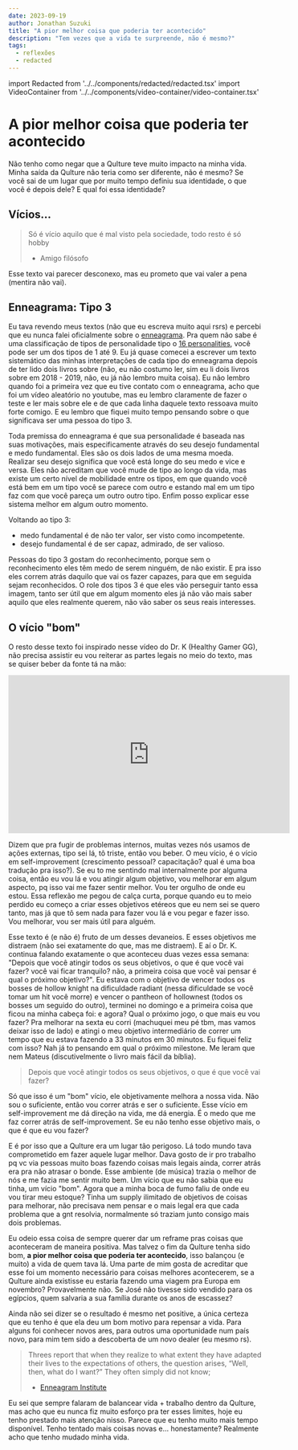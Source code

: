```yaml
---
date: 2023-09-19
author: Jonathan Suzuki
title: "A pior melhor coisa que poderia ter acontecido"
description: "Tem vezes que a vida te surpreende, não é mesmo?"
tags:
  - reflexões
  - redacted
---
```


import Redacted from '../../components/redacted/redacted.tsx'
import VideoContainer from '../../components/video-container/video-container.tsx'

# A pior melhor coisa que poderia ter acontecido

Não tenho como negar que a Qulture teve muito impacto na minha vida. Minha saída da Qulture não teria como ser diferente, não é mesmo? Se você sai de um lugar que por muito tempo definiu sua identidade, o que você é depois dele? E qual foi essa identidade?

## Vícios...

> Só é vício aquilo que é mal visto pela sociedade, todo resto é só hobby
> - <Redacted redacted="Toto"><span>Amigo</span></Redacted> filósofo

Esse texto vai parecer desconexo, mas eu prometo que vai valer a pena (mentira não vai).

## Enneagrama: Tipo 3

Eu tava revendo meus textos (não que eu escreva muito aqui rsrs) e percebi que eu nunca falei oficialmente sobre o [enneagrama](https://www.enneagraminstitute.com/how-the-enneagram-system-works). Pra quem não sabe é uma classificação de tipos de personalidade tipo o [16 personalities](https://www.16personalities.com/), você pode ser um dos tipos de 1 até 9. Eu já quase comecei a escrever um texto sistemático das minhas interpretações de cada tipo do enneagrama depois de ter lido dois livros sobre (não, eu não costumo ler, sim eu li dois livros sobre em 2018 - 2019, não, eu já não lembro muita coisa). Eu não lembro quando foi a primeira vez que eu tive contato com o enneagrama, acho que foi um vídeo aleatório no youtube, mas eu lembro claramente de fazer o teste e ler mais sobre ele e de que cada linha daquele texto ressoava muito forte comigo. E eu lembro que fiquei muito tempo pensando sobre o que significava ser uma pessoa do tipo 3.

Toda premissa do enneagrama é que sua personalidade é baseada nas suas motivações, mais especificamente através do seu desejo fundamental e medo fundamental. Eles são os dois lados de uma mesma moeda. Realizar seu desejo significa que você está longe do seu medo e vice e versa. Eles não acreditam que você mude de tipo ao longo da vida, mas existe um certo nível de mobilidade entre os tipos, em que quando você está bem em um tipo você se parece com outro e estando mal em um tipo faz com que você pareça um outro outro tipo. Enfim posso explicar esse sistema melhor em algum outro momento.

Voltando ao tipo 3:
- medo fundamental é de não ter valor, ser visto como incompetente.
- desejo fundamental é de ser capaz, admirado, de ser valioso.

Pessoas do tipo 3 gostam do reconhecimento, porque sem o reconhecimento eles têm medo de serem ninguém, de não existir. E pra isso eles correm atrás daquilo que vai os fazer capazes, para que em seguida sejam reconhecidos. O role dos tipos 3 é que eles vão perseguir tanto essa imagem, tanto ser útil que em algum momento eles já não vão mais saber aquilo que eles realmente querem, não vão saber os seus reais interesses.

## O vício "bom"

O resto desse texto foi inspirado nesse vídeo do Dr. K (Healthy Gamer GG), não precisa assistir eu vou reiterar as partes legais no meio do texto, mas se quiser beber da fonte tá na mão:

<VideoContainer>
  <iframe width="560" height="315" src="https://www.youtube.com/embed/w5HhFDIoNEs?si=SJY45vHnDn-Iov5W" title="YouTube video player" frameBorder="0" allow="accelerometer; autoplay; clipboard-write; encrypted-media; gyroscope; picture-in-picture" allowFullScreen></iframe>
</VideoContainer>

Dizem que pra fugir de problemas internos, muitas vezes nós usamos de ações externas, tipo sei lá, tô triste, então vou beber. O meu vício, é o vício em self-improvement (crescimento pessoal? capacitação? qual é uma boa tradução pra isso?). Se eu to me sentindo mal internalmente por alguma coisa, então eu vou lá e vou atingir algum objetivo, vou melhorar em algum aspecto, pq isso vai me fazer sentir melhor. Vou ter orgulho de onde eu estou. Essa reflexão me pegou de calça curta, porque quando eu to meio perdido eu começo a criar esses objetivos etéreos que eu nem sei se quero tanto, mas já que tô sem nada para fazer vou lá e vou pegar e fazer isso. Vou melhorar, vou ser mais útil para alguém.

Esse texto é (e não é) fruto de um desses devaneios. E esses objetivos me distraem (não sei exatamente do que, mas me distraem). E aí o Dr. K. continua falando exatamente o que aconteceu duas vezes essa semana: "Depois que você atingir todos os seus objetivos, o que é que você vai fazer? você vai ficar tranquilo? não, a primeira coisa que você vai pensar é qual o próximo objetivo?". Eu estava com o objetivo de vencer todos os bosses de hollow knight na dificuldade radiant (nessa dificuldade se você tomar um hit você morre) e vencer o pantheon of hollownest (todos os bosses um seguido do outro), terminei no domingo e a primeira coisa que ficou na minha cabeça foi: e agora? Qual o próximo jogo, o que mais eu vou fazer? Pra melhorar na sexta eu corri (machuquei meu pé tbm, mas vamos deixar isso de lado) e atingi o meu objetivo intermediário de correr um tempo que eu estava fazendo a 33 minutos em 30 minutos. Eu fiquei feliz com isso? Nah já to pensando em qual o próximo milestone. Me leram que nem Mateus (discutivelmente o livro mais fácil da bíblia).

> Depois que você atingir todos os seus objetivos, o que é que você vai fazer?

Só que isso é um "bom" vício, ele objetivamente melhora a nossa vida. Não sou o suficiente, então vou correr atrás e ser o suficiente. Esse vício em self-improvement me dá direção na vida, me dá energia. É o medo que me faz correr atrás de self-improvement. Se eu não tenho esse objetivo mais, o que é que eu vou fazer?

E é por isso que a Qulture era um lugar tão perigoso. Lá todo mundo tava comprometido em fazer aquele lugar melhor. Dava gosto de ir pro trabalho pq vc via pessoas muito boas fazendo coisas mais legais ainda, correr atrás era pra não atrasar o bonde. Esse ambiente (de música) trazia o melhor de nós e me fazia me sentir muito bem. Um vício que eu não sabia que eu tinha, um vício "bom". Agora que a minha boca de fumo faliu de onde eu vou tirar meu estoque? Tinha um supply ilimitado de objetivos de coisas para melhorar, não precisava nem pensar e o mais legal era que cada problema que a gnt resolvia, normalmente só traziam junto consigo mais dois problemas.

Eu odeio essa coisa de sempre querer dar um reframe pras coisas que aconteceram de maneira positiva. Mas talvez o fim da Qulture tenha sido bom, **a pior melhor coisa que poderia ter acontecido**, isso balançou (e muito) a vida de quem tava lá. Uma parte de mim gosta de acreditar que esse foi um momento necessário para coisas melhores acontecerem, se a Qulture ainda existisse eu estaria fazendo uma viagem pra Europa em novembro? Provavelmente não. Se José não tivesse sido vendido para os egípcios, quem salvaria a sua família durante os anos de escassez?

Ainda não sei dizer se o resultado é mesmo net positive, a única certeza que eu tenho é que ela deu um bom motivo para repensar a vida. Para alguns foi conhecer novos ares, para outros uma oportunidade num país novo, para mim tem sido a descoberta de um novo dealer (eu mesmo rs).

> Threes report that when they realize to what extent they have adapted their lives to the expectations of others, the question arises, “Well, then, what do I want?” They often simply did not know;
> - [Enneagram Institute](https://www.enneagraminstitute.com/type-3)

Eu sei que sempre falaram de balancear vida + trabalho dentro da Qulture, mas acho que eu nunca fiz muito esforço pra ter esses limites, hoje eu tenho prestado mais atenção nisso. Parece que eu tenho muito mais tempo disponível. Tenho tentado mais coisas novas e... honestamente? Realmente acho que tenho mudado minha vida.
